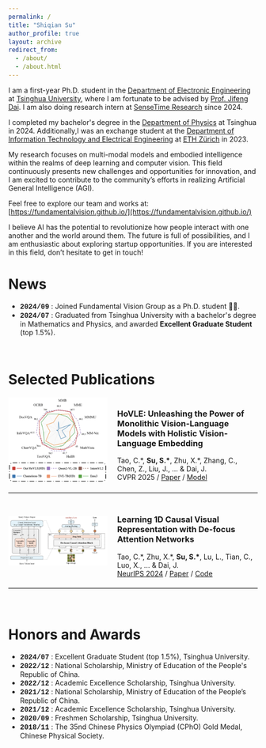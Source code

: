 ```yaml
---
permalink: /
title: "Shiqian Su"
author_profile: true
layout: archive
redirect_from: 
  - /about/
  - /about.html
---
```


I am a first-year Ph.D. student in the [Department of Electronic Engineering](https://ee.tsinghua.edu.cn/) at [Tsinghua University](https://www.tsinghua.edu.cn/), where I am fortunate to be advised by [Prof. Jifeng Dai](https://jifengdai.org). I am also doing research intern at [SenseTime Research](https://www.sensetime.com/en) since 2024.

I completed my bachelor's degree in the [Department of Physics](https://physics.tsinghua.edu.cn/) at Tsinghua in 2024. Additionally,I was an exchange student at the [Department of Information Technology and Electrical Engineering](https://ee.ethz.ch) at [ETH Zürich](https://ethz.ch/en.html) in 2023.

My research focuses on multi-modal models and embodied intelligence within the realms of deep learning and computer vision. This field continuously presents new challenges and opportunities for innovation, and I am excited to contribute to the community’s efforts in realizing Artificial General Intelligence (AGI).

Feel free to explore our team and works at: [https://fundamentalvision.github.io/](https://fundamentalvision.github.io/)

I believe AI has the potential to revolutionize how people interact with one another and the world around them. The future is full of possibilities, and I am enthusiastic about exploring startup opportunities. If you are interested in this field, don’t hesitate to get in touch!

<!-- <hr style="border: none; border-top: 1px solid #ccc; margin: 20px 0;"> -->

News
======

* <span style="font-family: 'Courier New', Courier, monospace;">**2024/09**</span> : Joined Fundamental Vision Group as a Ph.D. student 🎉🎉.
* <span style="font-family: 'Courier New', Courier, monospace;">**2024/07**</span> : Graduated from Tsinghua University with a bachelor's degree in Mathematics and Physics, and awarded **Excellent Graduate Student** (top 1.5%).

<br>
<!-- <hr style="border: none; border-top: 1px solid #ccc; margin: 20px 0;"> -->

Selected Publications
======

<div style="display: flex; flex-wrap: wrap; margin-bottom: 20px;">
  <!-- Left Column: Image -->
  <div style="flex: 1; min-width: 200px; margin-right: 20px; display: flex; justify-content: center; align-items: center;">
    <img src="../images/HoVLE.png" alt="HoVLE" style="width: 100%; height: auto;">
  </div>

  <!-- Right Column: Text -->
  <div style="flex: 2; justify-content: center; align-items: center;">
    <h3>HoVLE: Unleashing the Power of Monolithic Vision-Language Models with Holistic Vision-Language Embedding</h3>
    Tao, C.*, <strong>Su, S.*</strong>, Zhu, X.*, Zhang, C., Chen, Z., Liu, J., ... & Dai, J.<br>
    CVPR 2025 / <a href="https://arxiv.org/abs/2412.16158">Paper</a> / <a href="https://huggingface.co/OpenGVLab/HoVLE">Model</a><br>
    <!-- HoVLE is a high-performance monolithic Vision-Language Model that uses a insightful holistic embedding module to effectively integrate vision and language, outperforming previous models. -->
  </div>
</div>

<hr style="border: none; border-top: 1px solid #ccc; margin: 20px 0;">

<div style="display: flex; flex-wrap: wrap; margin-bottom: 20px;">
  <!-- Left Column: Image -->
  <div style="flex: 1; min-width: 200px; margin-right: 20px; display: flex; justify-content: center; align-items: center;">
    <img src="../images/defocus.pdf" alt="Data Scaling Laws" style="width: 100%; height: auto;">
  </div>

  <!-- Right Column: Text -->
  <div style="flex: 2; justify-content: center; align-items: center;">
    <h3>Learning 1D Causal Visual Representation with De-focus Attention Networks</h3>
    Tao, C.*, Zhu, X.*, <strong>Su, S.*</strong>, Lu, L., Tian, C., Luo, X., ... & Dai, J.<br>
    <a href="https://neurips.cc/virtual/2024/poster/95557">NeurIPS 2024</a> / <a href="https://arxiv.org/abs/2406.04342">Paper</a> / <a href="https://github.com/OpenGVLab/De-focus-Attention-Networks">Code</a><br>
    <!-- intro here -->
  </div>
</div>
<hr style="border: none; border-top: 1px solid #ccc; margin: 20px 0;">

<br>

Honors and Awards
======
* <span style="font-family: 'Courier New', Courier, monospace;">**2024/07**</span> : Excellent Graduate Student (top 1.5%), Tsinghua University.
* <span style="font-family: 'Courier New', Courier, monospace;">**2022/12**</span> : National Scholarship, Ministry of Education of the People's Republic of China.
* <span style="font-family: 'Courier New', Courier, monospace;">**2022/12**</span> : Academic Excellence Scholarship, Tsinghua University.
* <span style="font-family: 'Courier New', Courier, monospace;">**2021/12**</span> : National Scholarship, Ministry of Education of the People’s Republic of China.
* <span style="font-family: 'Courier New', Courier, monospace;">**2021/12**</span> : Academic Excellence Scholarship, Tsinghua University.
* <span style="font-family: 'Courier New', Courier, monospace;">**2020/09**</span> : Freshmen Scholarship, Tsinghua University.
* <span style="font-family: 'Courier New', Courier, monospace;">**2018/11**</span> : The 35nd Chinese Physics Olympiad (CPhO) Gold Medal, Chinese Physical Society.

<!-- Internship Experience
======
Sensetime Research Internship

Perfessional Service
======
Teaching Assistant 
xxxx
-->

